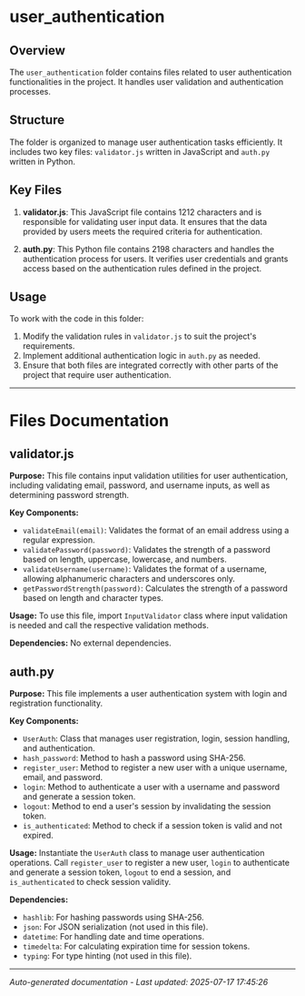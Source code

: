 # user_authentication

## Overview
The `user_authentication` folder contains files related to user authentication functionalities in the project. It handles user validation and authentication processes.

## Structure
The folder is organized to manage user authentication tasks efficiently. It includes two key files: `validator.js` written in JavaScript and `auth.py` written in Python.

## Key Files
1. **validator.js**: This JavaScript file contains 1212 characters and is responsible for validating user input data. It ensures that the data provided by users meets the required criteria for authentication.
   
2. **auth.py**: This Python file contains 2198 characters and handles the authentication process for users. It verifies user credentials and grants access based on the authentication rules defined in the project.

## Usage
To work with the code in this folder:
1. Modify the validation rules in `validator.js` to suit the project's requirements.
2. Implement additional authentication logic in `auth.py` as needed.
3. Ensure that both files are integrated correctly with other parts of the project that require user authentication.

---

# Files Documentation

## validator.js

**Purpose:** This file contains input validation utilities for user authentication, including validating email, password, and username inputs, as well as determining password strength.

**Key Components:**
- `validateEmail(email)`: Validates the format of an email address using a regular expression.
- `validatePassword(password)`: Validates the strength of a password based on length, uppercase, lowercase, and numbers.
- `validateUsername(username)`: Validates the format of a username, allowing alphanumeric characters and underscores only.
- `getPasswordStrength(password)`: Calculates the strength of a password based on length and character types.

**Usage:** To use this file, import `InputValidator` class where input validation is needed and call the respective validation methods.

**Dependencies:** No external dependencies.

## auth.py

**Purpose:** This file implements a user authentication system with login and registration functionality.

**Key Components:**
- `UserAuth`: Class that manages user registration, login, session handling, and authentication.
- `hash_password`: Method to hash a password using SHA-256.
- `register_user`: Method to register a new user with a unique username, email, and password.
- `login`: Method to authenticate a user with a username and password and generate a session token.
- `logout`: Method to end a user's session by invalidating the session token.
- `is_authenticated`: Method to check if a session token is valid and not expired.

**Usage:** Instantiate the `UserAuth` class to manage user authentication operations. Call `register_user` to register a new user, `login` to authenticate and generate a session token, `logout` to end a session, and `is_authenticated` to check session validity.

**Dependencies:** 
- `hashlib`: For hashing passwords using SHA-256.
- `json`: For JSON serialization (not used in this file).
- `datetime`: For handling date and time operations.
- `timedelta`: For calculating expiration time for session tokens.
- `typing`: For type hinting (not used in this file).

---
*Auto-generated documentation - Last updated: 2025-07-17 17:45:26*
